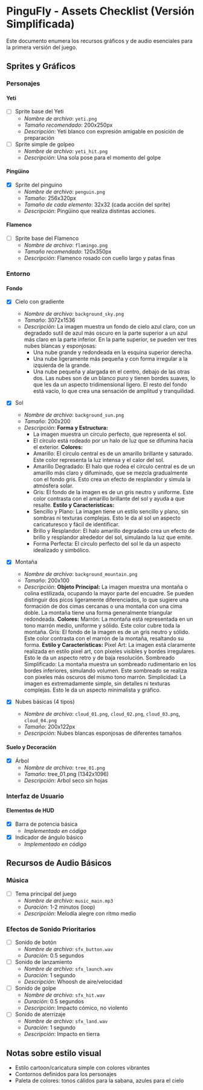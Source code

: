 # PinguFly - Assets Checklist (Versión Simplificada)

Este documento enumera los recursos gráficos y de audio esenciales para la primera versión del juego.

## Sprites y Gráficos

### Personajes

#### Yeti
- [ ] Sprite base del Yeti
  - *Nombre de archivo*: `yeti.png`
  - *Tamaño recomendado*: 200x250px
  - *Descripción*: Yeti blanco con expresión amigable en posición de preparación
- [ ] Sprite simple de golpeo
  - *Nombre de archivo*: `yeti_hit.png`
  - *Descripción*: Una sola pose para el momento del golpe

#### Pingüino
- [X] Sprite del pinguino
  - *Nombre de archivo*: `penguin.png`
  - *Tamaño*: 256x320px
  - *Tamaño de cada elemento*: 32x32 (cada acción del sprite)
  - *Descripción*: Pingüino que realiza distintas acciones.

#### Flamenco
- [ ] Sprite base del Flamenco
  - *Nombre de archivo*: `flamingo.png`
  - *Tamaño recomendado*: 120x350px
  - *Descripción*: Flamenco rosado con cuello largo y patas finas

### Entorno

#### Fondo
- [X] Cielo con gradiente
  - *Nombre de archivo*: `background_sky.png`
  - *Tamaño*: 3072x1536
  - *Descripción*:
    La imagen muestra un fondo de cielo azul claro, con un degradado sutil de azul más oscuro en la parte superior a un azul más claro en la parte inferior.
    En la parte superior, se pueden ver tres nubes blancas y esponjosas:
    - Una nube grande y redondeada en la esquina superior derecha.
    - Una nube ligeramente más pequeña y con forma irregular a la izquierda de la grande.
    - Una nube pequeña y alargada en el centro, debajo de las otras dos.
    Las nubes son de un blanco puro y tienen bordes suaves, lo que les da un aspecto tridimensional ligero.
    El resto del fondo está vacío, lo que crea una sensación de amplitud y tranquilidad.

- [X] Sol
  - *Nombre de archivo*: `background_sun.png`
  - *Tamaño*: 200x200
  - *Descripción*:
    **Forma y Estructura:**
    - La imagen muestra un círculo perfecto, que representa el sol.
    - El círculo está rodeado por un halo de luz que se difumina hacia el exterior.
    **Colores:**
    - Amarillo: El círculo central es de un amarillo brillante y saturado. Este color representa la luz intensa y el calor del sol.
    - Amarillo Degradado: El halo que rodea el círculo central es de un amarillo más claro y difuminado, que se mezcla gradualmente con el fondo gris. Esto crea un efecto de resplandor y simula la atmósfera solar.
    - Gris: El fondo de la imagen es de un gris neutro y uniforme. Este color contrasta con el amarillo brillante del sol y ayuda a que resalte.
    **Estilo y Características:**
    - Sencillo y Plano: La imagen tiene un estilo sencillo y plano, sin sombras ni texturas complejas. Esto le da al sol un aspecto caricaturesco y fácil de identificar.
    - Brillo y Resplandor: El halo amarillo degradado crea un efecto de brillo y resplandor alrededor del sol, simulando la luz que emite.
    - Forma Perfecta: El círculo perfecto del sol le da un aspecto idealizado y simbólico.

- [X] Montaña
  - *Nombre de archivo*: `background_mountain.png`
  - *Tamaño*: 200x100
  - *Descripción*:
    **Objeto Principal:**
    La imagen muestra una montaña o colina estilizada, ocupando la mayor parte del encuadre.
    Se pueden distinguir dos picos ligeramente diferenciados, lo que sugiere una formación de dos cimas cercanas o una montaña con una cima doble.
    La montaña tiene una forma generalmente triangular redondeada.
    **Colores:**
    Marrón: La montaña está representada en un tono marrón medio, uniforme y sólido. Este color cubre toda la montaña.
    Gris: El fondo de la imagen es de un gris neutro y sólido. Este color contrasta con el marrón de la montaña, resaltando su forma.
    **Estilo y Características:**
    Pixel Art: La imagen está claramente realizada en estilo pixel art, con píxeles visibles y bordes irregulares. Esto le da un aspecto retro y de baja resolución.
    Sombreado Simplificado: La montaña muestra un sombreado rudimentario en los bordes inferiores, simulando volumen. Este sombreado se realiza con píxeles más oscuros del mismo tono marrón.
    Simplicidad: La imagen es extremadamente simple, sin detalles ni texturas complejas. Esto le da un aspecto minimalista y gráfico.

- [X] Nubes básicas (4 tipos)
  - *Nombre de archivo*: `cloud_01.png`, `cloud_02.png`, `cloud_03.png`, `cloud_04.png`
  - *Tamaño*: 200x122px
  - *Descripción*: Nubes blancas esponjosas de diferentes tamaños

#### Suelo y Decoración
- [X] Árbol
  - *Nombre de archivo*: `tree_01.png`
  - *Tamaño*: tree_01.png (1342x1096)
  - *Descripción*: Arbol seco sin hojas

### Interfaz de Usuario

#### Elementos de HUD
- [X] Barra de potencia básica
  - *Implementado en código*
- [X] Indicador de ángulo básico
  - *Implementado en código*

## Recursos de Audio Básicos

### Música
- [ ] Tema principal del juego
  - *Nombre de archivo*: `music_main.mp3`
  - *Duración*: 1-2 minutos (loop)
  - *Descripción*: Melodía alegre con ritmo medio

### Efectos de Sonido Prioritarios
- [ ] Sonido de botón
  - *Nombre de archivo*: `sfx_button.wav`
  - *Duración*: 0.5 segundos
- [ ] Sonido de lanzamiento
  - *Nombre de archivo*: `sfx_launch.wav`
  - *Duración*: 1 segundo
  - *Descripción*: Whoosh de aire/velocidad
- [ ] Sonido de golpe
  - *Nombre de archivo*: `sfx_hit.wav`
  - *Duración*: 0.5 segundos
  - *Descripción*: Impacto cómico, no violento
- [ ] Sonido de aterrizaje
  - *Nombre de archivo*: `sfx_land.wav`
  - *Duración*: 1 segundo
  - *Descripción*: Impacto en tierra

## Notas sobre estilo visual
- Estilo cartoon/caricatura simple con colores vibrantes
- Contornos definidos para los personajes
- Paleta de colores: tonos cálidos para la sabana, azules para el cielo
